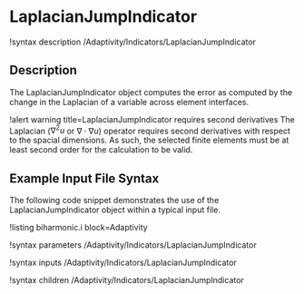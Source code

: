 # LaplacianJumpIndicator

!syntax description /Adaptivity/Indicators/LaplacianJumpIndicator

## Description

The LaplacianJumpIndicator object computes the error as computed by the change in the
Laplacian of a variable across element interfaces.

!alert warning title=LaplacianJumpIndicator requires second derivatives
The Laplacian ($\nabla^2 u$ or $\nabla\cdot\nabla u$) operator requires second derivatives with
respect to the spacial dimensions. As such, the selected finite elements must be at least
second order for the calculation to be valid.

## Example Input File Syntax

The following code snippet demonstrates the use of the LaplacianJumpIndicator object within a
typical input file.

!listing biharmonic.i block=Adaptivity

!syntax parameters /Adaptivity/Indicators/LaplacianJumpIndicator

!syntax inputs /Adaptivity/Indicators/LaplacianJumpIndicator

!syntax children /Adaptivity/Indicators/LaplacianJumpIndicator
